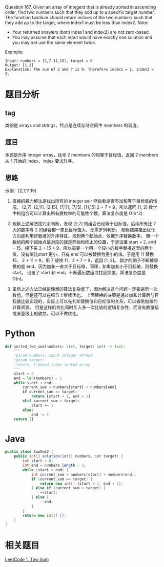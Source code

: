 Question 167.
Given an array of integers that is already sorted in ascending order, find two numbers such that they add up to a specific target number.
The function twoSum should return indices of the two numbers such that they add up to the target, where index1 must be less than index2.
Note:
* Your returned answers (both index1 and index2) are not zero-based.
* You may assume that each input would have exactly one solution and you may not use the same element twice.

Example:
```
Input: numbers = [2,7,11,15], target = 9
Output: [1,2]
Explanation: The sum of 2 and 7 is 9. Therefore index1 = 1, index2 = 2.
```
# 题目分析
## tag
类别是 arrays and strings，特点是连续存储空间中 members 的调度。
## 题目
本题是升序 integer array，找寻 2 members 的和等于目标值，返回 2 members 从 1 开始的 index，index 要求升序。
## 思路
示例：[2,7,11,15]
1. 直接的暴力解法是找出所有的 integer pair 然后看是否有加和等于目标值的情况。
[2,7], [2,11], [2,15], [7,11], [7,15], [11,15]
2 + 7 = 9，所以返回 [1, 2]
数学中的组合可以计算出所有要枚举的可能性个数，算法复杂度是 O(n^2)

2. 观察上述解法找冗余判断，发现 [2,7] 的组合已经等于目标值，后续所有比 7 大的数字与 2 的组合都一定比目标值大，无需罗列判断。
观察结果推出优化方向是利用好数组的升序特征，找到两个起始点，依据升序替换数字。
而一个数组的两个起始点最对应的就是开始和终止的位置，于是设置 start = 2, end = 15。接下来 2 + 15 > 9，所以需要一个用一个较小的数字替换这里的两个值，没有值比start 更小，只有 end 可以被替换为更小的值。于是用 11 替换 15， 2 + 11 > 9，用 7 替换 11，2 + 7 = 9，返回 [1, 2]。
刚才的例子不断被替换的是 end，因为加和一直大于目标值，同理，如果加和小于目标值，则替换 start。
设置了 start 和 end，不断遍历数组寻找替换值，算法复杂度是 O(n)。

3. 虽然上述方法已经是理想的算法复杂度了，因为解决这个问题一定要遍历一次数组，但是还可以在细节上继续优化。
上面替换的决策是通过加和计算后与目标值比较实现的，实际上可以先判断替换值和目标值的关系，可以省略加和的计算资源。
但是这样的优化同时引入多一次比较的逻辑复杂性，而没有数量级或者量级上的收益，可以不做优化。


# Python
```python
def sorted_two_sum(numbers: list, target: int) -> list:
    """
    :param numbers: input integer arrays
    :param target: 
    :return: 1-based index sorted array
    """
    start = 0
    end = len(numbers) - 1
    while start < end:
        current_sum = numbers[start] + numbers[end]
        if current_sum == target:
            return [start + 1, end + 1]
        elif current_sum < target:
            start += 1
        else:
            end -= 1
    return []
```

# Java
```java
public class twoSum2 {
    public int[] solution(int[] numbers, int target) {
        int start = 0;
        int end = numbers.length - 1;
        while (start < end) {
            int current_sum = numbers[start] + numbers[end];
            if (current_sum == target) {
                return new int[] {start + 1, end + 1};
            } else if (current_sum < target) {
                ++start;  
            } else {
                --end;
            }
        }
        return new int[] {};
    }
}
```

# 相关题目
[LeetCode 1. Two Sum](https://www.jianshu.com/p/b95a3886a026)